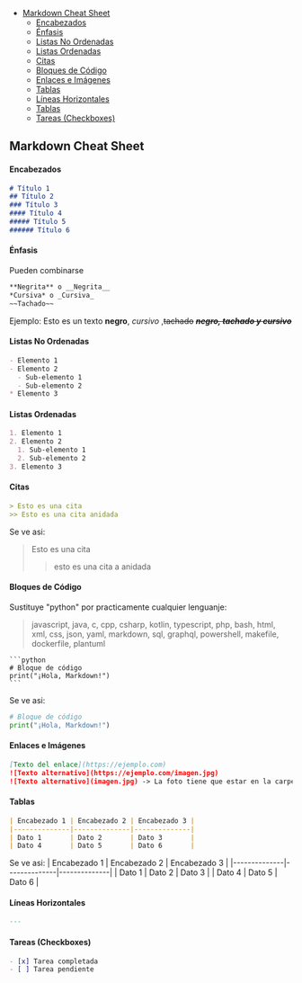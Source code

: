 - [Markdown Cheat Sheet](#Markdown-Cheat-Sheet)
    - [Encabezados](#Encabezados)
    - [Énfasis](#Énfasis)
    - [Listas No Ordenadas](#Listas-No-Ordenadas)
    - [Listas Ordenadas](#Listas-Ordenadas)
    - [Citas](#Citas)
    - [Bloques de Código](#Bloques-de-Código)
    - [Enlaces e Imágenes](#Enlaces-e-Imágenes)
    - [Tablas](#Tablas)
    - [Líneas Horizontales](#Líneas-Horizontales)
    - [Tablas](#Tablas)
    - [Tareas (Checkboxes)](#Tareas-(Checkboxes))


## Markdown Cheat Sheet
#### Encabezados
```markdown
# Título 1  
## Título 2  
### Título 3  
#### Título 4  
##### Título 5  
###### Título 6  
```
#### Énfasis
Pueden combinarse

```markdown
**Negrita** o __Negrita__  
*Cursiva* o _Cursiva_  
~~Tachado~~  
```
Ejemplo:
Esto es un texto **negro**, _cursivo_ ,~~tachado~~ **_~~negro, tachado y cursivo~~_**
#### Listas No Ordenadas
```markdown
- Elemento 1  
- Elemento 2  
  - Sub-elemento 1  
  - Sub-elemento 2  
* Elemento 3  
```
#### Listas Ordenadas
```markdown
1. Elemento 1  
2. Elemento 2  
  1. Sub-elemento 1  
  2. Sub-elemento 2  
3. Elemento 3  
```
#### Citas
```markdown
> Esto es una cita  
>> Esto es una cita anidada  
```
Se ve asi:
> Esto es una cita
>> esto es una cita a anidada

#### Bloques de Código
Sustituye "python" por practicamente cualquier lenguanje:
> javascript, java, c, cpp, csharp, kotlin, typescript, php, bash, html, xml, css, json, yaml, markdown, sql, graphql, powershell, makefile, dockerfile, plantuml
````
```python
# Bloque de código
print("¡Hola, Markdown!")
```
````
Se ve asi:
```python
# Bloque de código
print("¡Hola, Markdown!")
```
#### Enlaces e Imágenes
```markdown
[Texto del enlace](https://ejemplo.com)  
![Texto alternativo](https://ejemplo.com/imagen.jpg)  
![Texto alternativo](imagen.jpg) -> La foto tiene que estar en la carpeta indicada (no se puede copiar y pegar como en word)
```
#### Tablas
```markdown
| Encabezado 1 | Encabezado 2 | Encabezado 3 |
|--------------|--------------|--------------|
| Dato 1       | Dato 2       | Dato 3       |
| Dato 4       | Dato 5       | Dato 6       |
```
Se ve asi:
| Encabezado 1 | Encabezado 2 | Encabezado 3 |
|--------------|--------------|--------------|
| Dato 1       | Dato 2       | Dato 3       |
| Dato 4       | Dato 5       | Dato 6       |

#### Líneas Horizontales
```markdown
---
```
#### Tareas (Checkboxes)
```markdown
- [x] Tarea completada  
- [ ] Tarea pendiente  
```